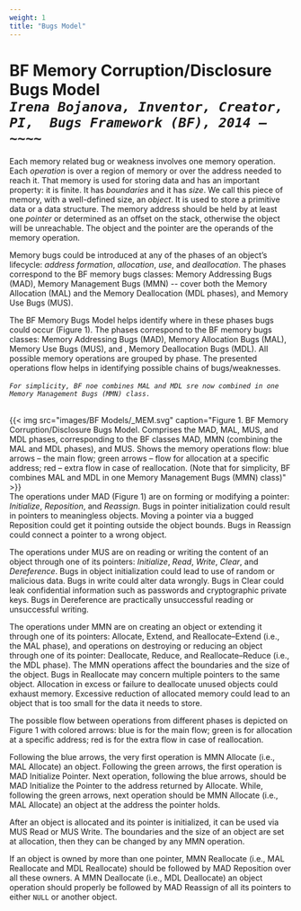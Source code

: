```yaml
---
weight: 1
title: "Bugs Model"
---
```

# BF Memory Corruption/Disclosure Bugs Model <br/>_`Irena Bojanova, Inventor, Creator, PI,  Bugs Framework (BF), 2014 – ~~~~`_

Each memory related bug or weakness involves one memory operation. Each _operation_ is over a region of memory or over the address needed to reach it. That memory is used for storing data and has an important property: it is finite. It has _boundaries_ and it has _size_. We call this piece of memory, with a well-defined size, an _object_. It is used to store a primitive data or a data structure. The memory address should be held by at least one _pointer_ or determined as an offset on the stack, otherwise the object will be unreachable. The object and the pointer are the operands of the memory operation.

Memory bugs could be introduced at any of the phases of an object’s lifecycle: _address formation_, _allocation_, _use_, and _deallocation_. The phases correspond to the BF memory bugs classes: Memory Addressing Bugs (MAD), Memory Management Bugs (MMN) -- cover both the Memory Allocation (MAL) and the Memory Deallocation (MDL phases), and Memory Use Bugs (MUS). 

The BF Memory Bugs Model helps identify where in these phases bugs could occur (Figure 1). The phases correspond to the BF memory bugs classes: Memory Addressing Bugs (MAD), Memory Allocation Bugs (MAL), Memory Use Bugs (MUS), and , Memory Deallocation Bugs (MDL). All possible memory operations are grouped by phase. The presented operations flow helps in identifying possible chains of bugs/weaknesses. <br/><br/>_`For simplicity, BF noe combines MAL and MDL sre now combined in one Memory Management Bugs (MMN) class.`_ 
<br/><br/>

{{< img src="images/BF Models/_MEM.svg" caption="Figure 1. BF Memory Corruption/Disclosure Bugs Model. Comprises the MAD, MAL, MUS, and MDL phases, corresponding to the BF classes MAD, MMN (combining the MAL and MDL phases), and MUS. Shows the memory operations flow: blue arrows – the main flow; green arrows – flow for allocation at a specific address; red – extra flow in case of reallocation. (Note that for simplicity, BF combines MAL and MDL in one Memory Management Bugs (MMN) class)" >}}
<br/>
The operations under MAD (Figure 1) are on forming or modifying a pointer: _Initialize_, _Reposition_, and _Reassign_. Bugs in pointer initialization could result in pointers to meaningless objects. Moving a pointer via a bugged Reposition could get it pointing outside the object bounds. Bugs in Reassign could connect a pointer to a wrong object.

The operations under MUS are on reading or writing the content of an object through one of its pointers: _Initialize_, _Read_, _Write_, _Clear_, and _Dereference_. Bugs in object initialization could lead to use of random or malicious data. Bugs in write could alter data wrongly. Bugs in Clear could leak confidential information such as passwords and cryptographic private keys. Bugs in Dereference are practically unsuccessful reading or unsuccessful writing.

The operations under MMN are on creating an object or extending it through one of its pointers: Allocate, Extend, and Reallocate–Extend (i.e., the MAL phase), and operations on destroying or reducing an object through one of its pointer: Deallocate, Reduce, and Reallocate–Reduce (i.e., the MDL phase). The MMN operations affect the boundaries and the size of the object. Bugs in Reallocate may concern multiple pointers to the same object. Allocation in excess or failure to deallocate unused objects could exhaust memory. Excessive reduction of allocated memory could lead to an object that is too small for the data it needs to store.

The possible flow between operations from different phases is depicted on Figure 1 with colored arrows: blue is for the main flow; green is for allocation at a specific address; red is for the extra flow in case of reallocation.

Following the blue arrows, the very first operation is MMN Allocate (i.e., MAL Allocate) an object. Following the green arrows, the first operation is MAD Initialize Pointer. Next operation, following the blue arrows, should be MAD Initialize the Pointer to the address returned by Allocate. While, following the green arrows, next operation should be MMN Allocate (i.e., MAL Allocate) an object at the address the pointer holds.

After an object is allocated and its pointer is initialized, it can be used via MUS Read or MUS Write. The boundaries and the size of an object are set at allocation, then they can be changed by any MMN operation.

If an object is owned by more than one pointer, MMN Reallocate (i.e., MAL Reallocate and MDL Reallocate) should be followed by MAD Reposition over all these owners. A MMN Deallocate (i.e., MDL Deallocate) an object operation should properly be followed by MAD Reassign of all its pointers to either `NULL` or another object.